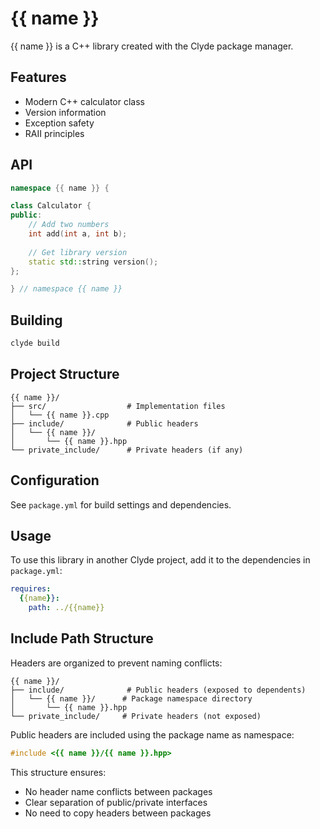 # {{ name }}

{{ name }} is a C++ library created with the Clyde package manager.

## Features

- Modern C++ calculator class
- Version information
- Exception safety
- RAII principles

## API

```cpp
namespace {{ name }} {

class Calculator {
public:
    // Add two numbers
    int add(int a, int b);
    
    // Get library version
    static std::string version();
};

} // namespace {{ name }}
```

## Building

```bash
clyde build
```

## Project Structure

```
{{ name }}/
├── src/                  # Implementation files
│   └── {{ name }}.cpp
├── include/              # Public headers
│   └── {{ name }}/
│       └── {{ name }}.hpp
└── private_include/      # Private headers (if any)
```

## Configuration

See `package.yml` for build settings and dependencies.

## Usage

To use this library in another Clyde project, add it to the dependencies in `package.yml`:

```yaml
requires:
  {{name}}: 
    path: ../{{name}}
```

## Include Path Structure

Headers are organized to prevent naming conflicts:

```
{{ name }}/
├── include/              # Public headers (exposed to dependents)
│   └── {{ name }}/      # Package namespace directory
│       └── {{ name }}.hpp
└── private_include/     # Private headers (not exposed)
```

Public headers are included using the package name as namespace:
```cpp
#include <{{ name }}/{{ name }}.hpp>
```

This structure ensures:
- No header name conflicts between packages
- Clear separation of public/private interfaces
- No need to copy headers between packages 